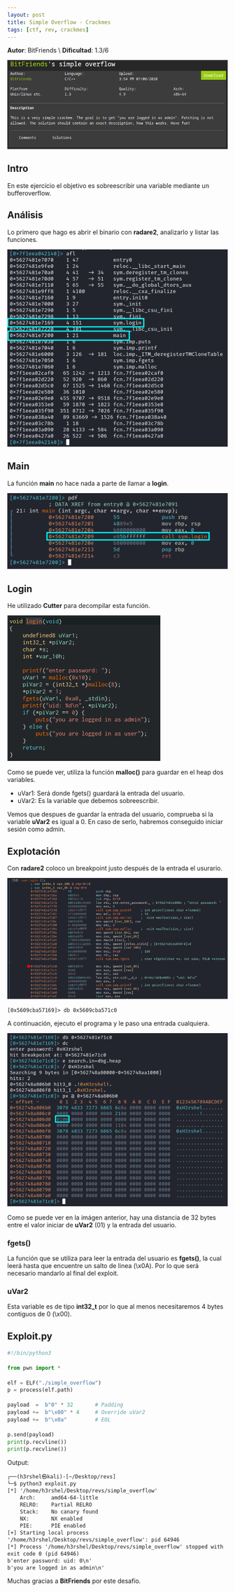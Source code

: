 ```yaml
---
layout: post
title: Simple Overflow - Crackmes
tags: [ctf, rev, crackmes]
---
```


**Autor**: BitFriends \\
**Dificultad**: 1.3/6

![img](/imgs/write-ups/crackmes/simple-overflow/simple_overflow.png)

## Intro

En este ejercicio el objetivo es sobreescribir una variable mediante un bufferoverflow.

## Análisis

Lo primero que hago es abrir el binario con **radare2**, analizarlo y listar las funciones.

![img](/imgs/write-ups/crackmes/simple-overflow/simple_overflow_1.png)

## Main

La función **main** no hace nada a parte de llamar a **login**.

![img](/imgs/write-ups/crackmes/simple-overflow/simple_overflow_2.png)

## Login

He utilizado **Cutter** para decompilar esta función.

![img](/imgs/write-ups/crackmes/simple-overflow/simple_overflow_3.png)

Como se puede ver, utiliza la función **malloc()** para guardar en el heap dos variables.

- uVar1: Será donde fgets() guardará la entrada del usuario.
- uVar2: Es la variable que debemos sobreescribir.

Vemos que despues de guardar la entrada del usuario, comprueba si la variable **uVar2** es igual a 0. En caso de serlo, habremos conseguido iniciar sesión como admin.

## Explotación

Con **radare2** coloco un breakpoint justo después de la entrada el usurario.

![img](/imgs/write-ups/crackmes/simple-overflow/simple_overflow_4.png)

```
[0x5609cba57169]> db 0x5609cba571c0
```

A continuación, ejecuto el programa y le paso una entrada cualquiera.

![img](/imgs/write-ups/crackmes/simple-overflow/simple_overflow_5.png)

Como se puede ver en la imágen anterior, hay una distancia de 32 bytes entre el valor iniciar de **uVar2** (01) y la entrada del usuario.

### fgets()

La función que se utiliza para leer la entrada del usuario es **fgets()**, la cual leerá hasta que encuentre un salto de linea (\x0A). Por lo que será necesario mandarlo al final del exploit.

### uVar2

Esta variable es de tipo **int32_t** por lo que al menos necesitaremos 4 bytes contiguos de 0 (\x00).

## Exploit.py

```py
#!/bin/python3

from pwn import *

elf = ELF("./simple_overflow")
p = process(elf.path)

payload  =  b"0" * 32       # Padding
payload +=  b"\x00" * 4     # Override uVar2
payload +=  b"\x0a"         # EOL

p.send(payload)
print(p.recvline())
print(p.recvline())
```

Output:
```
┌──(h3rshel㉿kali)-[~/Desktop/revs]
└─$ python3 exploit.py
[*] '/home/h3rshel/Desktop/revs/simple_overflow'
    Arch:     amd64-64-little
    RELRO:    Partial RELRO
    Stack:    No canary found
    NX:       NX enabled
    PIE:      PIE enabled
[+] Starting local process '/home/h3rshel/Desktop/revs/simple_overflow': pid 64946
[*] Process '/home/h3rshel/Desktop/revs/simple_overflow' stopped with exit code 0 (pid 64946)
b'enter password: uid: 0\n'
b'you are logged in as admin\n'
```

Muchas gracias a **BitFriends** por este desafío.